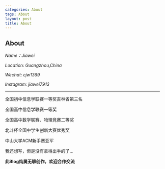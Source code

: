 ```yaml
---
categories: About
tags: About
layout: post
title: About
---
```

## About

*Name：Jiawei*

*Location: Guangzhou,China*

*Wechat: cjw1369*

*Instagram: jiawei7913* 

---

全国初中信息学联赛一等奖吉林省第三名

全国高中信息学联赛一等奖

全国高中数学联赛、物理竞赛二等奖

北斗杯全国中学生创新大赛优秀奖

中山大学ACM新手赛亚军

我还想写，但是没有拿得出手的了...



**此Blog纯属无聊创作，欢迎合作交流**

